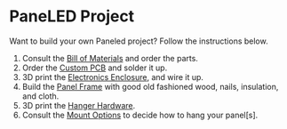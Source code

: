 # PaneLED Project

Want to build your own Paneled project? Follow the instructions below.

1. Consult the [Bill of Materials](/instructions/00_bill_of_materials/) and order the parts.
2. Order the [Custom PCB](/instructions/10_circuit_board) and solder it up.
3. 3D print the [Electronics Enclosure](/instructions/20_electronics_enclosure/), and wire it up.
4. Build the [Panel Frame](/instructions/30_panel_frame/) with good old fashioned wood, nails, insulation, and cloth.
5. 3D print the [Hanger Hardware](/instructions/40_hanger_hardware).
6. Consult the [Mount Options](/instructions/50_mount_options/) to decide how to hang your panel[s].